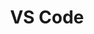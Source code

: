 ---
    title: VS Code
    level: 70%
    img: https://cdn.jsdelivr.net/gh/devicons/devicon/icons/vscode/vscode-original.svg
---